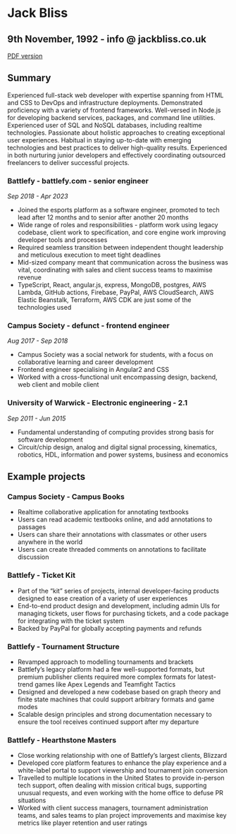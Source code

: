 # Jack Bliss
## 9th November, 1992 - info @ jackbliss.co.uk

[PDF version](/cv.pdf)

## Summary
Experienced full-stack web developer with expertise spanning from HTML and CSS to DevOps and infrastructure deployments. Demonstrated proficiency with a variety of frontend frameworks. Well-versed in Node.js for developing backend services, packages, and command line utilities. Experienced user of SQL and NoSQL databases, including realtime technologies. Passionate about holistic approaches to creating exceptional user experiences. Habitual in staying up-to-date with emerging technologies and best practices to deliver high-quality results. Experienced in both nurturing junior developers and effectively coordinating outsourced freelancers to deliver successful projects.

### Battlefy - battlefy.com - senior engineer
*Sep 2018 - Apr 2023*
* Joined the esports platform as a software engineer, promoted to tech lead after 12 months and to senior after another 20 months
* Wide range of roles and responsibilities - platform work using legacy codebase, client work to specification, and core engine work improving developer tools and processes
* Required seamless transition between independent thought leadership and meticulous execution to meet tight deadlines
* Mid-sized company meant that communication across the business was vital, coordinating with sales and client success teams to maximise revenue
* TypeScript, React, angular.js, express, MongoDB, postgres, AWS Lambda, GitHub actions, Firebase, PayPal, AWS CloudSearch, AWS Elastic Beanstalk, Terraform, AWS CDK are just some of the technologies used

### Campus Society - defunct - frontend engineer
*Aug 2017 - Sep 2018*
* Campus Society was a social network for students, with a focus on collaborative learning and career development
* Frontend engineer specialising in Angular2 and CSS
* Worked with a cross-functional unit encompassing design, backend, web client and mobile client

### University of Warwick - Electronic engineering - 2.1
*Sep 2011 - Jun 2015*
* Fundamental understanding of computing provides strong basis for software development
* Circuit/chip design, analog and digital signal processing, kinematics, robotics, HDL, information and power systems, business and economics

## Example projects

### Campus Society - Campus Books
* Realtime collaborative application for annotating textbooks
* Users can read academic textbooks online, and add annotations to passages
* Users can share their annotations with classmates or other users anywhere in the world
* Users can create threaded comments on annotations to facilitate discussion

### Battlefy - Ticket Kit
* Part of the “kit” series of projects, internal developer-facing products designed to ease creation of a variety of user experiences
* End-to-end product design and development, including admin UIs for managing tickets, user flows for purchasing tickets, and a code package for integrating with the ticket system
* Backed by PayPal for globally accepting payments and refunds

### Battlefy - Tournament Structure
* Revamped approach to modelling tournaments and brackets
* Battlefy’s legacy platform had a few well-supported formats, but premium publisher clients required more complex formats for latest-trend games like Apex Legends and Teamfight Tactics
* Designed and developed a new codebase based on graph theory and finite state machines that could support arbitrary formats and game modes
* Scalable design principles and strong documentation necessary to ensure the tool receives continued support after my departure

### Battlefy - Hearthstone Masters
* Close working relationship with one of Battlefy’s largest clients, Blizzard
* Developed core platform features to enhance the play experience and a white-label portal to support viewership and tournament join conversion
* Travelled to multiple locations in the United States to provide in-person tech support, often dealing with mission critical bugs, supporting unusual requests, and even working with the home office to defuse PR situations
* Worked with client success managers, tournament administration teams, and sales teams to plan project improvements and maximise key metrics like player retention and user ratings
